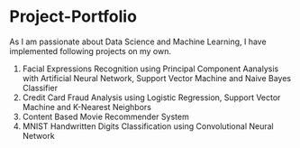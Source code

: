 # Project-Portfolio

As I am passionate about Data Science and Machine Learning, I have implemented following projects on my own.
1. Facial Expressions Recognition using Principal Component Aanalysis with Artificial Neural Network, Support Vector Machine and Naive Bayes Classifier
2. Credit Card Fraud Analysis using Logistic Regression, Support Vector Machine and K-Nearest Neighbors
3. Content Based Movie Recommender System
4. MNIST Handwritten Digits Classification using Convolutional Neural Network  
